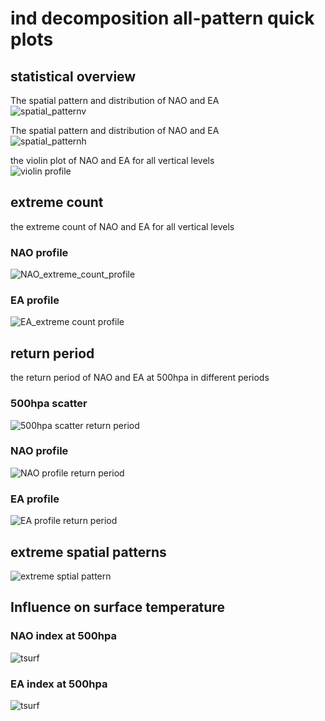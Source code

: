 # ind decomposition all-pattern quick plots

## statistical overview


The spatial pattern and distribution of NAO and EA  
![spatial_patternv](plots/quick_plots/ind_all_spatial_pattern_violin500hpa.png)

The spatial pattern and distribution of NAO and EA  
![spatial_patternh](plots/quick_plots/ind_all_spatial_pattern_hist500hpa.png)

the violin plot of NAO and EA for all vertical levels  
![violin profile](plots/quick_plots/ind_all_violin_profile.png)
## extreme count


the extreme count of NAO and EA for all vertical levels
### NAO profile
  
![NAO_extreme_count_profile](plots/quick_plots/ind_all_NAO_extreme_count_profile.png)
### EA profile
  
![EA_extreme count profile](plots/quick_plots/ind_all_EA_extreme_count_profile.png)
## return period


the return period of NAO and EA at 500hpa in different periods
### 500hpa scatter
  
![500hpa scatter return period](plots/quick_plots/ind_all_NAO_return_period_scatter.png)
### NAO profile
  
![NAO profile return period](plots/quick_plots/ind_all_NAO_return_period_profile.png)
### EA profile
  
![EA profile return period](plots/quick_plots/ind_all_EA_return_period_profile.png)
## extreme spatial patterns
  
![extreme sptial pattern](plots/quick_plots/ind_all_extreme_spatial_pattern_1000hpa.png)
## Influence on surface temperature

### NAO index at 500hpa
  
![tsurf](plots/quick_plots/ind_all_composite_tsurf_NAO.png)
### EA index at 500hpa
  
![tsurf](plots/quick_plots/ind_all_composite_tsurf_EA.png)